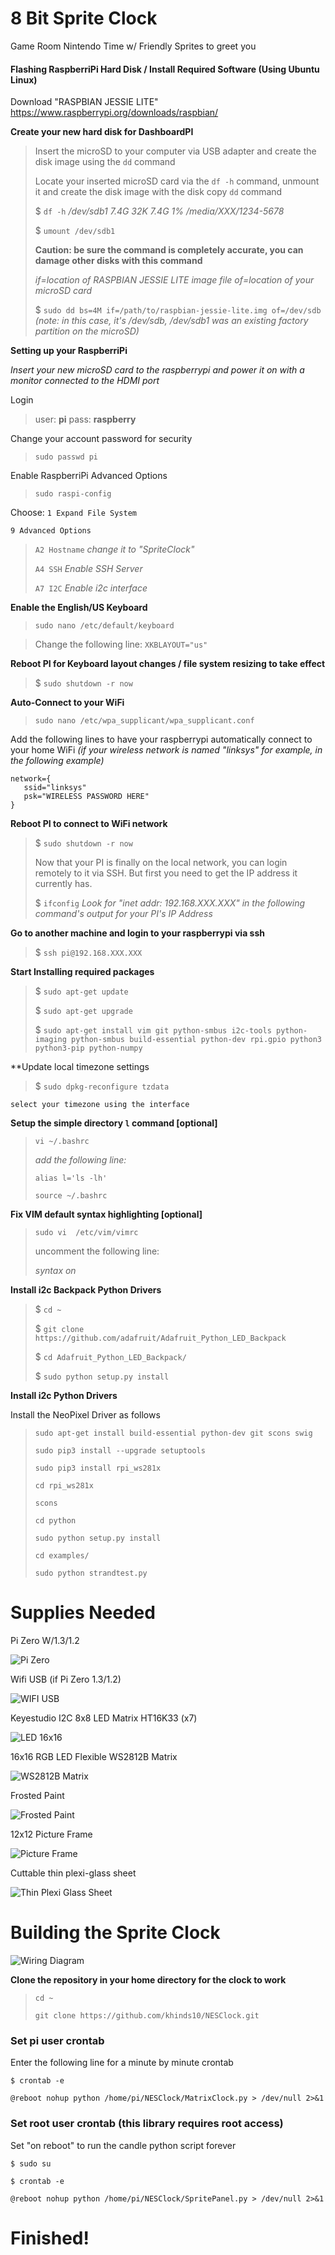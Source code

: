# 8 Bit Sprite Clock
Game Room Nintendo Time w/ Friendly Sprites to greet you

#### Flashing RaspberriPi Hard Disk / Install Required Software (Using Ubuntu Linux)

Download "RASPBIAN JESSIE LITE"
https://www.raspberrypi.org/downloads/raspbian/

**Create your new hard disk for DashboardPI**
>Insert the microSD to your computer via USB adapter and create the disk image using the `dd` command
>
> Locate your inserted microSD card via the `df -h` command, unmount it and create the disk image with the disk copy `dd` command
> 
> $ `df -h`
> */dev/sdb1       7.4G   32K  7.4G   1% /media/XXX/1234-5678*
> 
> $ `umount /dev/sdb1`
> 
> **Caution: be sure the command is completely accurate, you can damage other disks with this command**
> 
> *if=location of RASPBIAN JESSIE LITE image file*
> *of=location of your microSD card*
> 
> $ `sudo dd bs=4M if=/path/to/raspbian-jessie-lite.img of=/dev/sdb`
> *(note: in this case, it's /dev/sdb, /dev/sdb1 was an existing factory partition on the microSD)*

**Setting up your RaspberriPi**

*Insert your new microSD card to the raspberrypi and power it on with a monitor connected to the HDMI port*

Login
> user: **pi**
> pass: **raspberry**

Change your account password for security
>`sudo passwd pi`

Enable RaspberriPi Advanced Options
>`sudo raspi-config`

Choose:
`1 Expand File System`

`9 Advanced Options`
>`A2 Hostname`
>*change it to "SpriteClock"*
>
>`A4 SSH`
>*Enable SSH Server*
>
>`A7 I2C`
>*Enable i2c interface*

**Enable the English/US Keyboard**

>`sudo nano /etc/default/keyboard`

> Change the following line:
>`XKBLAYOUT="us"`

**Reboot PI for Keyboard layout changes / file system resizing to take effect**
>$ `sudo shutdown -r now`

**Auto-Connect to your WiFi**

>`sudo nano /etc/wpa_supplicant/wpa_supplicant.conf`

Add the following lines to have your raspberrypi automatically connect to your home WiFi
*(if your wireless network is named "linksys" for example, in the following example)*

	network={
	   ssid="linksys"
	   psk="WIRELESS PASSWORD HERE"
	}

**Reboot PI to connect to WiFi network**

>$ `sudo shutdown -r now`
>
>Now that your PI is finally on the local network, you can login remotely to it via SSH.
>But first you need to get the IP address it currently has.
>
>$ `ifconfig`
>*Look for "inet addr: 192.168.XXX.XXX" in the following command's output for your PI's IP Address*

**Go to another machine and login to your raspberrypi via ssh**

> $ `ssh pi@192.168.XXX.XXX`

**Start Installing required packages**

>$ `sudo apt-get update`
>
>$ `sudo apt-get upgrade`
>
>$ `sudo apt-get install vim git python-smbus i2c-tools python-imaging python-smbus build-essential python-dev rpi.gpio python3 python3-pip python-numpy`

**Update local timezone settings

>$ `sudo dpkg-reconfigure tzdata`

`select your timezone using the interface`

**Setup the simple directory `l` command [optional]**

>`vi ~/.bashrc`
>
>*add the following line:*
>
>`alias l='ls -lh'`
>
>`source ~/.bashrc`

**Fix VIM default syntax highlighting [optional]**

>`sudo vi  /etc/vim/vimrc`
>
>uncomment the following line:
>
>_syntax on_

**Install i2c Backpack Python Drivers**

>$ `cd ~`
>
>$ `git clone https://github.com/adafruit/Adafruit_Python_LED_Backpack`
>
>$ `cd Adafruit_Python_LED_Backpack/`
>
>$ `sudo python setup.py install`
>

**Install i2c Python Drivers**

Install the NeoPixel Driver as follows 

>`sudo apt-get install build-essential python-dev git scons swig`
>
>`sudo pip3 install --upgrade setuptools`
>
>`sudo pip3 install rpi_ws281x`
>
>`cd rpi_ws281x`
>
>`scons`
>
>`cd python`
>
>`sudo python setup.py install`
>
>`cd examples/`
>
>`sudo python strandtest.py`

# Supplies Needed

Pi Zero W/1.3/1.2

![Pi Zero](https://raw.githubusercontent.com/khinds10/NESClock/master/construction/PiZero.jpg "Pi Zero")

Wifi USB (if Pi Zero 1.3/1.2)

![WIFI USB](https://raw.githubusercontent.com/khinds10/NESClock/master/construction/wifi.jpg "WIFI USB")

Keyestudio I2C 8x8 LED Matrix HT16K33 (x7)

![LED 16x16](https://raw.githubusercontent.com/khinds10/NESClock/master/construction/16x16-led.png "LED 16x16 Matrix")

16x16 RGB LED Flexible WS2812B Matrix

![WS2812B Matrix](https://raw.githubusercontent.com/khinds10/NESClock/master/construction/16x16-RGB.png "WS2812B Matrix")

Frosted Paint

![Frosted Paint](https://raw.githubusercontent.com/khinds10/NESClock/master/construction/paint.jpg "Frosted Paint")

12x12 Picture Frame

![Picture Frame](https://raw.githubusercontent.com/khinds10/NESClock/master/construction/picture-frame.png "Picture Frame")

Cuttable thin plexi-glass sheet

![Thin Plexi Glass Sheet](https://raw.githubusercontent.com/khinds10/NESClock/master/construction/plexi.png "Thin Plexi Glass Sheet")

# Building the Sprite Clock

![Wiring Diagram](https://raw.githubusercontent.com/khinds10/NESClock/master/construction/wiringdiagram.png "Wiring Diagram")

**Clone the repository in your home directory for the clock to work**

> `cd ~`
>
> `git clone https://github.com/khinds10/NESClock.git`

### Set pi user crontab 

Enter the following line for a minute by minute crontab

`$ crontab -e`

`@reboot nohup python /home/pi/NESClock/MatrixClock.py > /dev/null 2>&1`

### Set root user crontab (this library requires root access)

Set "on reboot" to run the candle python script forever

`$ sudo su`

`$ crontab -e`

`@reboot nohup python /home/pi/NESClock/SpritePanel.py > /dev/null 2>&1`

# Finished!
